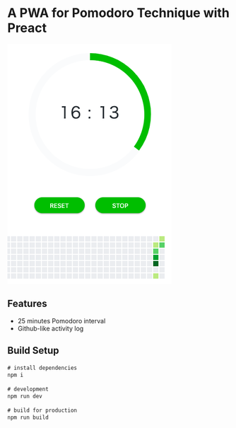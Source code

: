 # A PWA for Pomodoro Technique with Preact

![](static/images/screenshot.png)

## Features
* 25 minutes Pomodoro interval
* Github-like activity log

## Build Setup
```
# install dependencies
npm i

# development
npm run dev

# build for production
npm run build
```